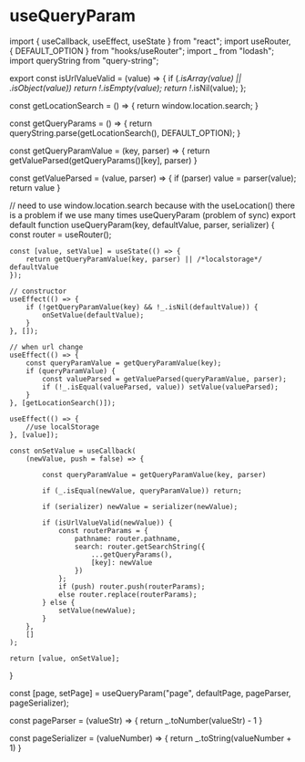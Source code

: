 # useQueryParam

import { useCallback, useEffect, useState } from "react";
import useRouter, { DEFAULT_OPTION } from "hooks/useRouter";
import _ from "lodash";
import queryString from "query-string";

export const isUrlValueValid = (value) => {
    if (_.isArray(value) || _.isObject(value)) return !_.isEmpty(value);
    return !_.isNil(value);
};

const getLocationSearch = () => {
    return window.location.search;
}

const getQueryParams = () => {
    return queryString.parse(getLocationSearch(), DEFAULT_OPTION);
}

const getQueryParamValue = (key, parser) => {
    return getValueParsed(getQueryParams()[key], parser)
}

const getValueParsed = (value, parser) => {
    if (parser) value = parser(value);
    return value
}

// need to use window.location.search because with the useLocation() there is a problem if we use many times useQueryParam (problem of sync)
export default function useQueryParam(key, defaultValue, parser, serializer) {
    const router = useRouter();

    const [value, setValue] = useState(() => {
        return getQueryParamValue(key, parser) || /*localstorage*/ defaultValue
    });

    // constructor
    useEffect(() => {
        if (!getQueryParamValue(key) && !_.isNil(defaultValue)) {
            onSetValue(defaultValue);
        }
    }, []);

    // when url change
    useEffect(() => {
        const queryParamValue = getQueryParamValue(key);
        if (queryParamValue) {
            const valueParsed = getValueParsed(queryParamValue, parser);
            if (!_.isEqual(valueParsed, value)) setValue(valueParsed);
        }
    }, [getLocationSearch()]);

    useEffect(() => {
        //use localStorage
    }, [value]);

    const onSetValue = useCallback(
        (newValue, push = false) => {

            const queryParamValue = getQueryParamValue(key, parser)

            if (_.isEqual(newValue, queryParamValue)) return;

            if (serializer) newValue = serializer(newValue);

            if (isUrlValueValid(newValue)) {
                const routerParams = {
                    pathname: router.pathname,
                    search: router.getSearchString({
                        ...getQueryParams(),
                        [key]: newValue
                    })
                };
                if (push) router.push(routerParams);
                else router.replace(routerParams);
            } else {
                setValue(newValue);
            }
        },
        []
    );

    return [value, onSetValue];
}


const [page, setPage] = useQueryParam("page", defaultPage, pageParser, pageSerializer);

const pageParser = (valueStr) => {
    return _.toNumber(valueStr) - 1
}

const pageSerializer = (valueNumber) => {
    return _.toString(valueNumber + 1)
}

